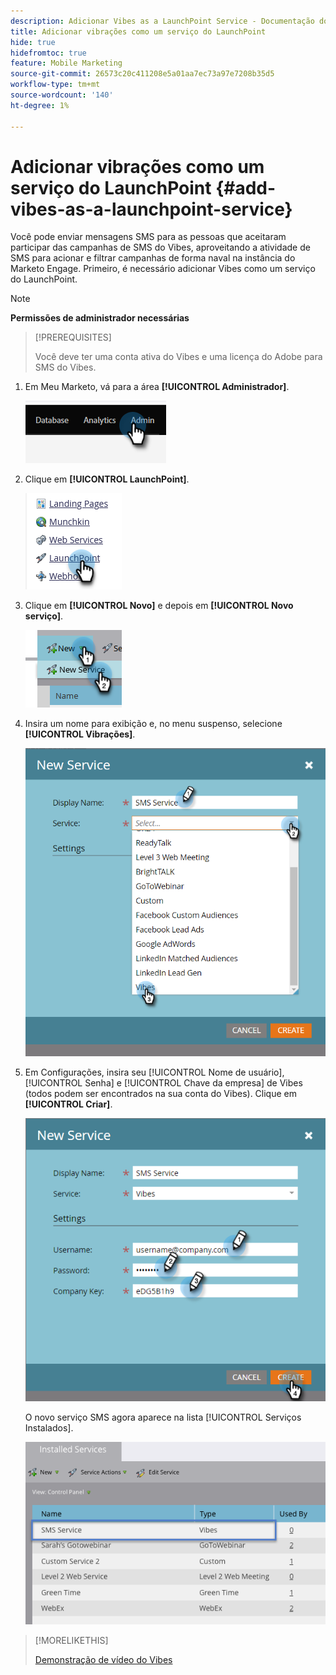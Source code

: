 ```yaml
---
description: Adicionar Vibes as a LaunchPoint Service - Documentação do Marketo - Documentação do produto
title: Adicionar vibrações como um serviço do LaunchPoint
hide: true
hidefromtoc: true
feature: Mobile Marketing
source-git-commit: 26573c20c411208e5a01aa7ec73a97e7208b35d5
workflow-type: tm+mt
source-wordcount: '140'
ht-degree: 1%

---
```


# Adicionar vibrações como um serviço do LaunchPoint {#add-vibes-as-a-launchpoint-service}

Você pode enviar mensagens SMS para as pessoas que aceitaram participar das campanhas de SMS do Vibes, aproveitando a atividade de SMS para acionar e filtrar campanhas de forma naval na instância do Marketo Engage. Primeiro, é necessário adicionar Vibes como um serviço do LaunchPoint.

>[!NOTE]
>
>**Permissões de administrador necessárias**

>[!PREREQUISITES]
>
>Você deve ter uma conta ativa do Vibes e uma licença do Adobe para SMS do Vibes.

1. Em Meu Marketo, vá para a área **[!UICONTROL Administrador]**.

   ![](assets/add-vibes-as-a-launchpoint-service-1.png)

1. Clique em **[!UICONTROL LaunchPoint]**.

   ![](assets/add-vibes-as-a-launchpoint-service-2.png)

1. Clique em **[!UICONTROL Novo]** e depois em **[!UICONTROL Novo serviço]**.

   ![](assets/add-vibes-as-a-launchpoint-service-3.png)

1. Insira um nome para exibição e, no menu suspenso, selecione **[!UICONTROL Vibrações]**.

   ![](assets/add-vibes-as-a-launchpoint-service-4.png)

1. Em Configurações, insira seu [!UICONTROL Nome de usuário], [!UICONTROL Senha] e [!UICONTROL Chave da empresa] de Vibes (todos podem ser encontrados na sua conta do Vibes). Clique em **[!UICONTROL Criar]**.

   ![](assets/add-vibes-as-a-launchpoint-service-5.png)

   O novo serviço SMS agora aparece na lista [!UICONTROL Serviços Instalados].

   ![](assets/add-vibes-as-a-launchpoint-service-6.png)

>[!MORELIKETHIS]
>
>[Demonstração de vídeo do Vibes](https://vimeo.com/215233767/1ed136adbc)
